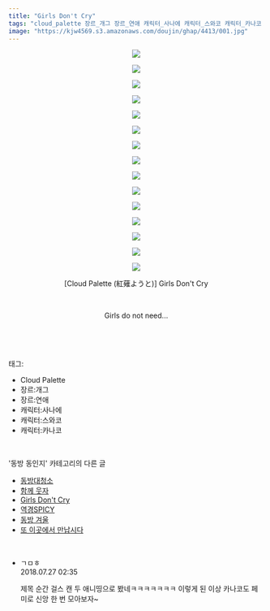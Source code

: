 ```yaml
---
title: "Girls Don't Cry"
tags: "cloud_palette 장르_개그 장르_연애 캐릭터_사나에 캐릭터_스와코 캐릭터_카나코 紅薙ようと 동방_동인지"
image: "https://kjw4569.s3.amazonaws.com/doujin/ghap/4413/001.jpg"
---
```

<div class="article">
<p style="text-align: center; clear: none; float: none;"><img src="{{ site.imgserver3 }}/ghap/4413/001.jpg"/></p>
<p style="text-align: center; clear: none; float: none;"><img src="{{ site.imgserver3 }}/ghap/4413/002.jpg"/></p>
<p style="text-align: center; clear: none; float: none;"><img src="{{ site.imgserver3 }}/ghap/4413/003.jpg"/></p>
<p style="text-align: center; clear: none; float: none;"><img src="{{ site.imgserver3 }}/ghap/4413/004.jpg"/></p>
<p style="text-align: center; clear: none; float: none;"><img src="{{ site.imgserver3 }}/ghap/4413/005.jpg"/></p>
<p style="text-align: center; clear: none; float: none;"><img src="{{ site.imgserver3 }}/ghap/4413/006.jpg"/></p>
<p style="text-align: center; clear: none; float: none;"><img src="{{ site.imgserver3 }}/ghap/4413/007.jpg"/></p>
<p style="text-align: center; clear: none; float: none;"><img src="{{ site.imgserver3 }}/ghap/4413/008.jpg"/></p>
<p style="text-align: center; clear: none; float: none;"><img src="{{ site.imgserver3 }}/ghap/4413/009.jpg"/></p>
<p style="text-align: center; clear: none; float: none;"><img src="{{ site.imgserver3 }}/ghap/4413/010.jpg"/></p>
<p style="text-align: center; clear: none; float: none;"><img src="{{ site.imgserver3 }}/ghap/4413/011.jpg"/></p>
<p style="text-align: center; clear: none; float: none;"><img src="{{ site.imgserver3 }}/ghap/4413/012.jpg"/></p>
<p style="text-align: center; clear: none; float: none;"><img src="{{ site.imgserver3 }}/ghap/4413/013.jpg"/></p>
<p style="text-align: center; clear: none; float: none;"><img src="{{ site.imgserver3 }}/ghap/4413/014.jpg"/></p>
<p style="text-align: center; clear: none; float: none;"><img src="{{ site.imgserver3 }}/ghap/4413/015.jpg"/></p>
<p style="text-align: center; clear: none; float: none;">[Cloud Palette (紅薙ようと)] Girls Don't Cry</p>
<p style="text-align: center; clear: none; float: none;"><br/></p>
<p style="text-align: center; clear: none; float: none;">Girls do not need...</p>
<p><br/></p>
</div><br/>
<div class="tagTrail">
<p>태그: </p>
<ul>
<li>Cloud Palette</li>
<li>장르:개그</li>
<li>장르:연애</li>
<li>캐릭터:사나에</li>
<li>캐릭터:스와코</li>
<li>캐릭터:카나코</li>
</ul>
</div><br/>
<div class="another">
<p>'동방 동인지' 카테고리의 다른 글</p>
<ul>
<li><a href="/ghap_4415">동방대청소</a></li>
<li><a href="/ghap_4414">함께 웃자</a></li>
<li><a href="/ghap_4413">Girls Don't Cry</a></li>
<li><a href="/ghap_4412">역경SPICY</a></li>
<li><a href="/ghap_4411">동방 겨울</a></li>
<li><a href="/ghap_4410">또 이곳에서 만납시다</a></li>
</ul>
</div><br/>
<div class="cb_module cb_fluid">
<div class="cb_wrt cb_profile">
<div class="comment">
<ul>
<li class="cb_thumb_off" id="comment15294526">
<div class="cb_comment_area">
<div class="cb_info_area">
<div class="cb_section">
<span class="cb_nick_name">ㄱㅁㅎ</span>
</div>
<div class="cb_section">
<span class="cb_date">2018.07.27 02:35 </span>
</div>
</div>
<div class="cb_dsc_comment">
<p class="cb_dsc">
											제목 순간 걸스 캔 두 애니띵으로 봤네ㅋㅋㅋㅋㅋㅋㅋ 이렇게 된 이상 카나코도 페미로 신앙 한 번 모아보자~
										</p>
</div>
</div></li>
</ul>
</div>
</div><!-- commentList close -->
</div><br/>
